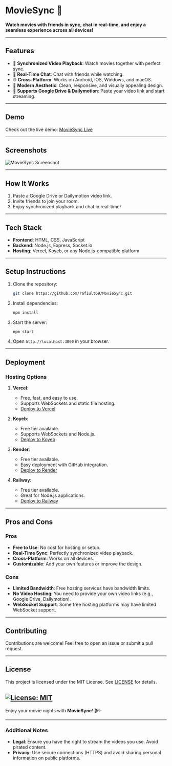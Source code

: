 

# **MovieSync 🍿**

**Watch movies with friends in sync, chat in real-time, and enjoy a seamless experience across all devices!**

---

## **Features**
- 🎥 **Synchronized Video Playback**: Watch movies together with perfect sync.
- 💬 **Real-Time Chat**: Chat with friends while watching.
- 🌐 **Cross-Platform**: Works on Android, iOS, Windows, and macOS.
- 🎨 **Modern Aesthetic**: Clean, responsive, and visually appealing design.
- 🔗 **Supports Google Drive & Dailymotion**: Paste your video link and start streaming.

---

## **Demo**
Check out the live demo: [MovieSync Live](https://rotten-tiffi-ightojectos-1a8792b1.koyeb.app/)

---

## **Screenshots**
![MovieSync Screenshot](https://github.com/user-attachments/assets/a871abd5-1eb4-4121-a262-90cf98a78d86)

---

## **How It Works**
1. Paste a Google Drive or Dailymotion video link.
2. Invite friends to join your room.
3. Enjoy synchronized playback and chat in real-time!

---

## **Tech Stack**
- **Frontend**: HTML, CSS, JavaScript
- **Backend**: Node.js, Express, Socket.io
- **Hosting**: Vercel, Koyeb, or any Node.js-compatible platform

---

## **Setup Instructions**
1. Clone the repository:
   ```bash
   git clone https://github.com/rafiult69/MovieSync.git
   ```
2. Install dependencies:
   ```bash
   npm install
   ```
3. Start the server:
   ```bash
   npm start
   ```
4. Open `http://localhost:3000` in your browser.

---

## **Deployment**
### **Hosting Options**
1. **Vercel**:
   - Free, fast, and easy to use.
   - Supports WebSockets and static file hosting.
   - [Deploy to Vercel](https://vercel.com)

2. **Koyeb**:
   - Free tier available.
   - Supports WebSockets and Node.js.
   - [Deploy to Koyeb](https://www.koyeb.com)

3. **Render**:
   - Free tier available.
   - Easy deployment with GitHub integration.
   - [Deploy to Render](https://render.com)

4. **Railway**:
   - Free tier available.
   - Great for Node.js applications.
   - [Deploy to Railway](https://railway.app)

---

## **Pros and Cons**
### **Pros**
- **Free to Use**: No cost for hosting or setup.
- **Real-Time Sync**: Perfectly synchronized video playback.
- **Cross-Platform**: Works on all devices.
- **Customizable**: Add your own features or improve the design.

### **Cons**
- **Limited Bandwidth**: Free hosting services have bandwidth limits.
- **No Video Hosting**: You need to provide your own video links (e.g., Google Drive, Dailymotion).
- **WebSocket Support**: Some free hosting platforms may have limited WebSocket support.

---

## **Contributing**
Contributions are welcome! Feel free to open an issue or submit a pull request.

---

## **License**
This project is licensed under the MIT License. See [LICENSE](LICENSE) for details.

[![License: MIT](https://img.shields.io/badge/License-MIT-yellow.svg)](https://opensource.org/licenses/MIT)
---

Enjoy your movie nights with **MovieSync**! 🎬✨

---

### **Additional Notes**
- **Legal**: Ensure you have the right to stream the videos you use. Avoid pirated content.
- **Privacy**: Use secure connections (HTTPS) and avoid sharing personal information on public platforms.

